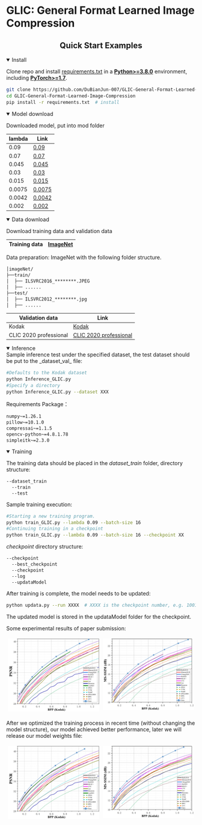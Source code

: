 # GLIC: General Format Learned Image Compression

## <div align="center">Quick Start Examples</div>

<details open>
<summary>Install</summary>


Clone repo and
install [requirements.txt](https://github.com/DuBianJun-007/GLIC-General-Format-Learned-Image-Compression/blob/main/requirements.txt)
in a
[**Python>=3.8.0**](https://www.python.org/) environment, including
[**PyTorch>=1.7**](https://pytorch.org/get-started/locally/).

```bash
git clone https://github.com/DuBianJun-007/GLIC-General-Format-Learned-Image-Compression.git  # clone
cd GLIC-General-Format-Learned-Image-Compression
pip install -r requirements.txt  # install
```

</details>

<details open>
<summary>Model download</summary>

Downloaded model, put into mod folder

| lambda | Link                                                                                        |
|--------|---------------------------------------------------------------------------------------------|
| 0.09   | [0.09](https://drive.google.com/file/d/1ca7J--RN_AdTdvquFGGW8qYVzaHXYp_5/view?usp=sharing)                                                                                    |
| 0.07   | [0.07](https://drive.google.com/file/d/1d9cZDyBPSOUq3qM0MNMLZuJ_YdRtn5Kl/view?usp=sharing)                                                                                    |
| 0.045  | [0.045](https://drive.google.com/file/d/1a3JJTKnKWNuw4ALChigETyDRc51Hlph0/view?usp=sharing)                                                                                   |
| 0.03   | [0.03](https://drive.google.com/file/d/1rDQIKeRlpC1Eyd_V1rF5PpGxXVzXHklX/view?usp=sharing)                                                                                    |
| 0.015  | [0.015](https://drive.google.com/file/d/1PRY_yD4z0ct6GZBVsxABHRYy6kkSPlhZ/view?usp=sharing)                                                                                   |
| 0.0075 | [0.0075](https://drive.google.com/file/d/1HEH38IWdVj5UTsIe6u1z-BijpormlRxK/view?usp=sharing)                                                                                  |
| 0.0042 | [0.0042](https://drive.google.com/file/d/1mWJlk-p0Ii3IzCfRwVvfWaWPLtTNHdZi/view?usp=sharing)                                                                                  |
| 0.002  | [0.002](https://drive.google.com/file/d/1qH6d5Bf5XhzTvr_eooE08jrPJK2SKl1g/view?usp=sharing) |

<details open>

<summary>Data download</summary>

Download training data and validation data

| Training data | [ImageNet](https://drive.google.com/file/d/15z_5x5m3hG2CzEI5mGz8Nw3JA2KHBNIh/view?usp=sharing) |
|---------------|------------------------------------------------------------------------------------------------|

Data preparation: ImageNet with the following folder structure.
```
│imageNet/
├──train/
│  ├── ILSVRC2016_********.JPEG
│  ├── ......
├──test/
│  ├── ILSVRC2012_********.jpg
│  ├── ......
```

| Validation data         | Link                                                                                        |
|-------------------------|---------------------------------------------------------------------------------------------|
| Kodak                   | [Kodak](https://drive.google.com/file/d/1Zg8ZpQNIzYBKTlwEFU8Fxbwsz-2cn7Oh/view?usp=sharing)                                                                                   |
| CLIC 2020 professional  | [CLIC 2020 professional](https://drive.google.com/file/d/1nrNUdEfg1elTq6dmMRnSPVtwtwnzlRAk/view?usp=sharing)                                                                                   |


<details open>
<summary>Inference</summary>
Sample inference test under the specified dataset, the test dataset should be put to the _dataset_val_ file:

```bash
#Defaults to the Kodak dataset
python Inference_GLIC.py 
#Specify a directory
python Inference_GLIC.py --dataset XXX
```

Requirements Package：
```
numpy~=1.26.1
pillow~=10.1.0
compressai~=1.1.5
opencv-python~=4.8.1.78
simpleitk~=2.3.0
```

</details>


<details open>
<summary>Training</summary>

The training data should be placed in the _dataset_train_ folder, directory structure:

```
--dataset_train
  --train
  --test
```

Sample training execution:

```bash
#Starting a new training program.
python train_GLIC.py --lambda 0.09 --batch-size 16 
#Continuing training in a checkpoint
python train_GLIC.py --lambda 0.09 --batch-size 16 --checkpoint XX
```

_checkpoint_ directory structure:

```
--checkpoint
  --best_checkpoint
  --checkpoint    
  --log  
  --updataModel
```

After training is complete, the model needs to be updated:

```bash
python updata.py --run XXXX  # XXXX is the checkpoint number, e.g. 1001
```
The updated model is stored in the updataModel folder for the checkpoint.

Some experimental results of paper submission:
<div style="display: flex;">
    <div style="flex: 1; margin: 5px;">
        <img src="PSNR-BPP-Kodak.png" alt="Image 1" style="max-width: 100%; height: auto;">
    </div>
    <div style="flex: 1; margin: 5px;">
        <img src="MSSSIM-BPP-Kodak.png" alt="Image 2" style="max-width: 100%; height: auto;">
    </div>
</div>

After we optimized the training process in recent time (without changing the model structure), our model achieved better performance, later we will release our model weights file:
<div style="display: flex;">
    <div style="flex: 1; margin: 5px;">
        <img src="PSNR-BPP-Kodak-new.png" alt="Image 1" style="max-width: 100%; height: auto;">
    </div>
    <div style="flex: 1; margin: 5px;">
        <img src="MSSSIM-BPP-Kodak-new.png" alt="Image 2" style="max-width: 100%; height: auto;">
    </div>
</div>

</details>